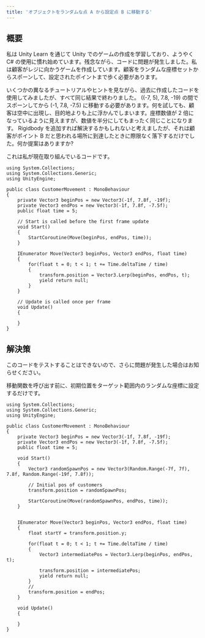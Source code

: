 ```yaml
---
title: 'オブジェクトをランダムな点 A から設定点 B に移動する'
---
```


## 概要
私は Unity Learn を通じて Unity でのゲームの作成を学習しており、ようやく C# の使用に慣れ始めています。残念ながら、コードに問題が発生しました。私は顧客がレジに向かうゲームを作成しています。顧客をランダムな座標セットからスポーンして、設定されたポイントまで歩く必要があります。

いくつかの異なるチュートリアルやヒントを見ながら、過去に作成したコードを使用してみましたが、すべて同じ結果で終わりました。 ((-7, 5), 7.8, -19) の間でスポーンしてから (-1, 7.8, -7.5) に移動する必要があります。何を試しても、顧客は空中に出現し、目的地よりも上に浮かんでしまいます。座標数値が 2 倍になっているように見えますが、数値を半分にしてもまったく同じことになります。 Rigidbody を追加すれば解決するかもしれないと考えましたが、それは顧客がポイント B だと思われる場所に到達したときに際限なく落下するだけでした。何か提案はありますか?

これは私が現在取り組んでいるコードです。

```
using System.Collections;
using System.Collections.Generic;
using UnityEngine;

public class CustomerMovement : MonoBehaviour
{
    private Vector3 beginPos = new Vector3(-1f, 7.8f, -19f);
    private Vector3 endPos = new Vector3(-1f, 7.8f, -7.5f);
    public float time = 5;

    // Start is called before the first frame update
    void Start()
    {
        StartCoroutine(Move(beginPos, endPos, time));
    }

    IEnumerator Move(Vector3 beginPos, Vector3 endPos, float time)
    {
        for(float t = 0; t < 1; t += Time.deltaTime / time)
        {
            transform.position = Vector3.Lerp(beginPos, endPos, t);
            yield return null;
        }
    }

    // Update is called once per frame
    void Update()
    {
        
    }
}

```
## 解決策
このコードをテストすることはできないので、さらに問題が発生した場合はお知らせください。

移動関数を呼び出す前に、初期位置をターゲット範囲内のランダムな座標に設定するだけです。

```
using System.Collections;
using System.Collections.Generic;
using UnityEngine;

public class CustomerMovement : MonoBehaviour
{
    private Vector3 beginPos = new Vector3(-1f, 7.8f, -19f);
    private Vector3 endPos = new Vector3(-1f, 7.8f, -7.5f);
    public float time = 5;

    void Start()
    {
        Vector3 randomSpawnPos = new Vector3(Random.Range(-7f, 7f), 7.8f, Random.Range(-19f, 7.8f));

        // Initial pos of customers
        transform.position = randomSpawnPos;
        
        StartCoroutine(Move(randomSpawnPos, endPos, time));
    }


    IEnumerator Move(Vector3 beginPos, Vector3 endPos, float time)
    {
        float startY = transform.position.y;

        for(float t = 0; t < 1; t += Time.deltaTime / time)
        {
            Vector3 intermediatePos = Vector3.Lerp(beginPos, endPos, t);

            transform.position = intermediatePos;
            yield return null;
        }
        // 
        transform.position = endPos;
    }

    void Update()
    {
        
    }
}

```
